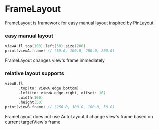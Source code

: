 # FrameLayout


FrameLayout is framework for easy manual layout inspired by PinLayout


### easy manual layout

``` .swift
viewA.fl.top(100).left(50).size(200)
print(viewA.frame) // (50.0, 100.0, 200.0, 200.0)
```

FrameLayout changes view's frame immediately


### relative layout supports

``` .swift 
viewB.fl
      .top(to: viewA.edge.bottom)
      .left(to: viewA.edge.right, offset: 10)
      .width(100)
      .height(50)
print(viewB.frame) // (260.0, 300.0, 100.0, 50.0)
```

FrameLayout does not use AutoLayout it change view's frame based on current targetView's frame
